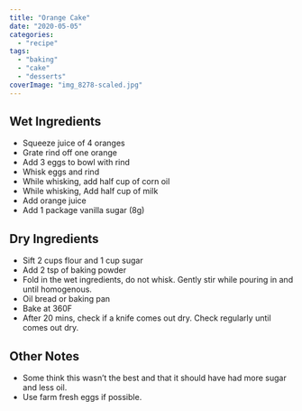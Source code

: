 ```yaml
---
title: "Orange Cake"
date: "2020-05-05"
categories: 
  - "recipe"
tags: 
  - "baking"
  - "cake"
  - "desserts"
coverImage: "img_8278-scaled.jpg"
---
```


## Wet Ingredients

- Squeeze juice of 4 oranges
- Grate rind off one orange
- Add 3 eggs to bowl with rind
- Whisk eggs and rind
- While whisking, add half cup of corn oil
- While whisking, Add half cup of milk
- Add orange juice
- Add 1 package vanilla sugar (8g)

## Dry Ingredients

- Sift 2 cups flour and 1 cup sugar
- Add 2 tsp of baking powder
- Fold in the wet ingredients, do not whisk. Gently stir while pouring in and until homogenous.
- Oil bread or baking pan
- Bake at 360F
- After 20 mins, check if a knife comes out dry. Check regularly until comes out dry.

## Other Notes

- Some think this wasn’t the best and that it should have had more sugar and less oil.
- Use farm fresh eggs if possible.
